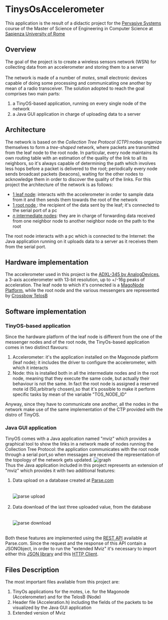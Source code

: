 # TinysOsAccelerometer
 <p>
 This application is the result of a didactic project for the 
 <a href="http://ru1.cti.gr/~ichatz/index.php/Site/PervasiveSystems">
 Pervasive Systems</a> course of the Master of Science of
 Engineering in Computer Science at <a href="http://cclii.dis.uniroma1.it/?q=it/msecs">Sapienza University of Rome</a></p>
 
 <h2>Overview</h2>
 <p>The goal of the project is to create a wireless sensors network (WSN) for collecting data from an accelerometer and storing them to a server<br><br>
 The network is made of a number of <i>motes</i>, small electronic devices capable of doing some processing and communicating one another by mean of a radio transceiver.
 The solution adopted to reach the goal comprises two main parts:
 <ol type="1">
 <li> a TinyOS-based application, running on every single node of the network
 <li> a Java GUI application in charge of uploading data to a server
 </ol>  
 </p>
 <h2>Architecture</h2>
 <p> The network is based on the <i>Collection Tree Protocol (CTP)</i>:nodes organize themselves to form a <i>tree-shaped</i> network, where packets are transmitted from the leaf node to the root node. In particular, every node maintains its own routing table
 with an estimation of the quality of the link to all its neighbors, so it's always capable of determining the path which involves less hops before a packet is delivered to the root;
 periodically every node sends broadcast packets (beacons), waiting for the other nodes to acknowledge them in order to discover the quality of the links.
 For this project the architecture of the network is as follows: 
 <ul>
 <li> <u>1 leaf node</u>: interacts with the accelerometer in order to sample data from it and then sends them towards the root of the network</li>
 <li> <u>1 root node </u>: the recipient of the data sent by the leaf; it's connected to the serial port of a pc</li>
 <li> <u><i>n</i> intermediate nodes</u>: they are in charge of forwarding data received from one neighbor node to another neighbor node on the path to the root</li>
 </ul>
 The root node interacts with a pc which is connected to the Internet: the Java application running on it uploads data to a server as it receives them from the serial port.
 </p>
 <h2>Hardware implementation</h2>
 <p>
 The accelerometer used in this project is the <a href="http://www.analog.com/en/products/mems/mems-accelerometers/adxl345.html#product-overview">ADXL-345 by AnalogDevices</a>, a 3-axis accelerometer with 13-bit resolution, up to +/-16g peaks of acceleration. 
 The leaf node to which it's connected is a <a href="http://www.wsense.it/?p=158">MagoNode Platform</a>, while the root node and the various messengers are represented by <a href="https://www.google.it/url?sa=t&rct=j&q=&esrc=s&source=web&cd=1&cad=rja&uact=8&ved=0CCEQFjAAahUKEwjEtLLIz4vIAhVI_nIKHcQuBMI&url=http%3A%2F%2Fwww.willow.co.uk%2FTelosB_Datasheet.pdf&usg=AFQjCNEdsZ8RCsxFTT5e4otj-0cxDVyjfA&sig2=aCFXqqXgc4FxPS4z-ZtR3w">Crossbow TelosB</a>   
 </p>
 <h2>Software implementation</h2>
 <h3>TinyOS-based application</h3>
 <p>Since the hardware platform of the leaf node is different from the one of the messenger nodes and of the root node, the TinyOs-based application comes in two distinct flavours:
 <ol type="1">
 <li>Accelerometer: it's the application installed on the Magonode platform (leaf node); it includes the driver to configure the accelerometer, with which it interacts</li>
 <li>Node: this is installed both in all the intermediate nodes and in the root node, meaning that they execute the same code, but actually their behaviour is not the same.
 In fact the root node is assigned a reserved mote id (50,arbitrarly chosen),so that it's possible to make it perform specific tasks by mean of the variable "TOS_NODE_ID"</li>
 </ol>
 Anyway, since they have to communicate one another, all the nodes in the network make use of the same implementation of the CTP provided with the distro of TinyOS.
 </p>
 <h3>Java GUI application</h3>
 <p>
 TinyOS comes with a Java application named "mviz" which provides a graphical tool to show the links in a network made of nodes running the Collection Tree Protocol:
 the application communicates with the root node through a serial port,so when messages are received the representation of the topology of the network gets updated.
 <img src="https://github.com/kimi1490/TinysOsAccelerometer/blob/master/Images/graph.jpg" alt="graph">
 <br>
 Thus the Java application included in this project represents an extension of "mviz" which provides it with two additional features:
 <ol type="1">
 <li>Data upload on a database created at <a href="www.parse.com">Parse.com</a></li>
 <br><br>
 <img src="https://github.com/kimi1490/TinysOsAccelerometer/blob/master/Images/parse.jpg" alt="parse upload">
 <br><br>
 <li>Data download of the last three uploaded value, from the database</li>
 <br><br>
 <img src="https://github.com/kimi1490/TinysOsAccelerometer/blob/master/Images/download.jpg" alt="parse download">
 <br><br>
 </ol>
 Both these features are implemented using the <a href="https://www.parse.com/docs/rest/guide">REST API</a> available at Parse.com. Since the request
 and the response of this API contain a JSONObject, in order to run the "extended Mviz" it's necessary to import either this <a href="http://www.json.org/">JSON library</a>
 and this <a href="http://hc.apache.org/httpclient-3.x/">HTTP Client</a>. 
 </p>
 <h2>Files Description</h2>
 <p>
 The most important files available from this project are:
 <ol>
 <li>TinyOs applications for the motes, i.e. for the Magonode (Accelerometer) and for the TelosB (Node)</li>
 <li>Header file (Acceleration.h) including the fields of the packets to be visualized by the Java GUI application </li>
 <li>Extended version of Mviz</li>
 </ol>
 </p>
  
 
 

